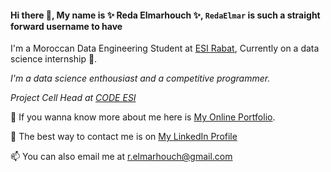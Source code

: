 #### Hi there 👋, My name is ✨ Reda Elmarhouch ✨, `RedaElmar` is such a straight forward username to have

I'm a Moroccan Data Engineering Student at [ESI Rabat](http://www.esi.ac.ma/), Currently on a data science internship  🔭.

*I'm a data science enthousiast and a competitive programmer.*

*Project Cell Head at [CODE ESI](https://github.com/CODE-ESI)*

🤔 If you wanna know more about me here is [My Online Portfolio](https://reda-elmarhouch.ml/).

💬 The best way to contact me is on [My LinkedIn Profile](https://www.linkedin.com/in/reda-elmarhouch/)

📫 You can also email me at [r.elmarhouch@gmail.com](mailto:r.el.mar817991@gmail.com)

